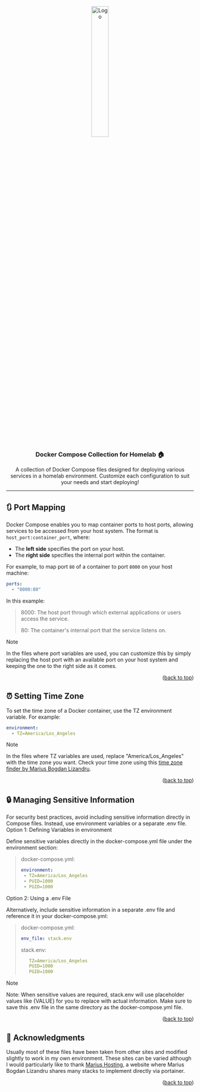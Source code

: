 <a id="readme-top"></a>
<!-- PROJECT LOGO -->
<br />
<div align="center">
  <a href="https://github.com/fzaiter/docker">
    <img src="https://upload.wikimedia.org/wikipedia/commons/thumb/4/4e/Docker_%28container_engine%29_logo.svg/610px-Docker_%28container_engine%29_logo.svg.png" alt="Logo" width="30%" height="30%">
  </a>

  <h3 align="center">Docker Compose Collection for Homelab 🏠</h3>

  <p align="center">
    A collection of Docker Compose files designed for deploying various services in a homelab environment.
    Customize each configuration to suit your needs and start deploying!
  </p>
</div>

---

## 🔃 Port Mapping

Docker Compose enables you to map container ports to host ports, allowing services to be accessed from your host system. The format is `host_port:container_port`, where:

- The **left side** specifies the port on your host.
- The **right side** specifies the internal port within the container.

For example, to map port `80` of a container to port `8000` on your host machine:

```yaml
ports:
  - "8000:80"
```
In this example:
> 8000: The host port through which external applications or users access the service. 
>
> 80: The container's internal port that the service listens on. 

> [!NOTE]  
> In the files where port variables are used, you can customize this by simply replacing the host port with an available port on your host system and keeping the one to the right side as it comes.

<p align="right">(<a href="#readme-top">back to top</a>)</p>

## ⏰ Setting Time Zone

To set the time zone of a Docker container, use the TZ environment variable. For example:
```yaml
environment:
  - TZ=America/Los_Angeles
```
> [!NOTE]  
> In the files where TZ variables are used, replace "America/Los_Angeles" with the time zone you want. Check your time zone using this [time zone finder by Marius Bogdan Lizandru](https://timezone.mariushosting.com/).

<p align="right">(<a href="#readme-top">back to top</a>)</p>

## 🔒 Managing Sensitive Information

For security best practices, avoid including sensitive information directly in Compose files. Instead, use environment variables or a separate .env file.
Option 1: Defining Variables in environment

Define sensitive variables directly in the docker-compose.yml file under the environment section:

>docker-compose.yml:
>```yaml
>environment:
>  - TZ=America/Los_Angeles
>  - PUID=1000
>  - PGID=1000
>```
Option 2: Using a .env File

Alternatively, include sensitive information in a separate .env file and reference it in your docker-compose.yml:

>docker-compose.yml:
>```yaml
>env_file: stack.env
>```
>stack.env:
>```yaml
>    TZ=America/Los_Angeles
>    PUID=1000
>    PGID=1000
>```

> [!NOTE]  
> Note: When sensitive values are required, stack.env will use placeholder values like {VALUE} for you to replace with actual information. Make sure to save this .env file in the same directory as the docker-compose.yml file.

<p align="right">(<a href="#readme-top">back to top</a>)</p>

## 🙏 Acknowledgments

Usually most of these files have been taken from other sites and modified slightly to work in my own environment. These sites can be varied although I would particularly like to thank [Marius Hosting](https://mariushosting.com/), a website where Marius Bogdan Lizandru shares many stacks to implement directly via portainer.

<p align="right">(<a href="#readme-top">back to top</a>)</p>
